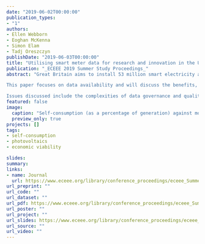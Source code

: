 ```yaml
---
date: "2019-06-02T00:00:00"
publication_types:
- "1"
authors:
- Ellen Webborn
- Eoghan McKenna
- Simon Elam
- Tadj Oreszczyn
publishDate: "2019-06-03T00:00:00"
title: "Utilising smart meter data for research and innovation in the UK"
publication: "_ECEEE 2019 Summer Study Proceedings_"
abstract: "Great Britain aims to install 53 million smart electricity and gas meters in around 27 million domestic properties by 2020. Smart meters provide the potential for high-resolution electricity and gas consumption data that has never previously existed on a national scale.To leverage this national investment, UK Research and Innovation has funded a sizeable project to develop a Smart Energy Research Lab (SERL) to provide access to smart meter energy data for UK researchers. A primary objective of SERL is to develop a secure research portal for researchers to access energy data, linked to relevant contextual data (e.g. socio-demographics, building characteristics and weather data), thereby facilitating high-quality scientific research.

This paper focuses on data availability and will discuss the benefits, challenges and methods for developing a national data resource that will support a wide range of research across the energy sector. The paper provides practical guidance to researchers who want to utilise SERL data directly, as well as insights for researchers, policy-makers or other organizations who wish to utilise smart energy data more broadly.

Issues discussed include the complexities of data governance and quality associated with smart energy data, innovative approaches to research design (enabling both Observatory and Laboratory functions) and practical solutions to sector-wide issues such as smart meter consumer authentication."
featured: false
image: 
  caption: "Self-consumption (as a percentage of generation) against monthly generation divided by monthly demand for each country. Each circle represents one month’s totals for one PV system. Circle colour indicates the proportion of demand consumed during the daytime (10:00 – 16:00)."
  preview_only: true
projects: []
tags: 
- self-consumption
- photovoltaics
- economic viability

slides: 
summary: 
links:
- name: Journal
  url: https://www.eceee.org/library/conference_proceedings/eceee_Summer_Studies/2019/8-buildings-technologies-and-systems-beyond-energy-efficiency/utilising-smart-meter-data-for-research-and-innovation-in-the-uk/
url_preprint: ""
url_code: ""
url_dataset: ""
url_pdf: https://www.eceee.org/library/conference_proceedings/eceee_Summer_Studies/2019/8-buildings-technologies-and-systems-beyond-energy-efficiency/utilising-smart-meter-data-for-research-and-innovation-in-the-uk/2019/8-113-19_Webborn.pdf/
url_poster: ""
url_project: ""
url_slides: https://www.eceee.org/library/conference_proceedings/eceee_Summer_Studies/2019/4-monitoring-and-evaluation-for-greater-impact/analysis-of-international-residential-solar-pv-self-consumption/2019/4-114-19_McKenna_Presentation.pdf/
url_source: ""
url_video: ""
---
```

